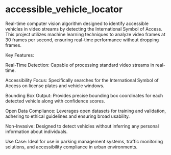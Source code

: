 # accessible_vehicle_locator
Real-time computer vision algorithm designed to identify accessible vehicles in video streams by detecting the International Symbol of Access. This project utilizes machine learning techniques to analyze video frames at 30 frames per second, ensuring real-time performance without dropping frames.


Key Features:

Real-Time Detection: Capable of processing standard video streams in real-time.

Accessibility Focus: Specifically searches for the International Symbol of Access on license plates and vehicle windows.

Bounding Box Output: Provides precise bounding box coordinates for each detected vehicle along with confidence scores.

Open Data Compliance: Leverages open datasets for training and validation, adhering to ethical guidelines and ensuring broad usability.

Non-Invasive: Designed to detect vehicles without inferring any personal information about individuals.

Use Case: Ideal for use in parking management systems, traffic monitoring solutions, and accessibility compliance in urban environments.
